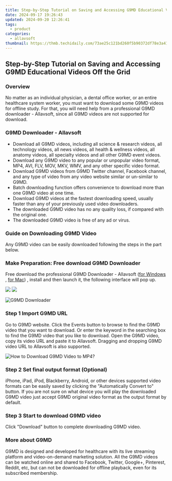 ```yaml
---
title: Step-by-Step Tutorial on Saving and Accessing G9MD Educational Videos Off the Grid
date: 2024-09-17 19:26:43
updated: 2024-09-20 12:26:41
tags:
  - product
categories:
  - allavsoft
thumbnail: https://thmb.techidaily.com/73ae25c121bd260f5b90372df78e3a41ba10341880dc21853871664b5973a4ab.jpg
---
```


## Step-by-Step Tutorial on Saving and Accessing G9MD Educational Videos Off the Grid

### Overview

No matter as an individual physician, a dental office worker, or an entire healthcare system worker, you must want to download some G9MD videos for offline study. For that, you will need help from a professional G9MD downloader - Allavsoft, since all G9MD videos are not supported for download.

### G9MD Downloader - Allavsoft

* Download all G9MD videos, including all science & research videos, all technology videos, all news videos, all health & wellness videos, all anatomy videos, all specialty videos and all other G9MD event videos.
* Download any G9MD video to any popular or unpopular video format, MP4, AVI, FLV, MOV, MKV, WMV, and any other specific video format.
* Download G9MD videos from G9MD Twitter channel, Facebook channel, and any type of video from any video website similar or un-similar to G9MD.
* Batch downloading function offers convenience to download more than one G9MD video at one time.
* Download G9MD videos at the fastest downloading speed, usually faster than any of your previously used video downloaders.
* The downloaded G9MD video has no any quality loss, if compared with the original one.
* The downloaded G9MD video is free of any ad or virus.

### Guide on Downloading G9MD Video

Any G9MD video can be easily downloaded following the steps in the part below.

### Make Preparation: Free download G9MD Downloader

Free download the professional G9MD Downloader - Allavsoft ([for Windows](https://tools.techidaily.com/allavsoft/products/) , [for Mac](https://tools.techidaily.com/allavsoft/products/)) , install and then launch it, the following interface will pop up.

[![](https://www.allavsoft.com/how-to/../images/how-to/free-download-win.jpg)](https://tools.techidaily.com/allavsoft/products/) [![](https://www.allavsoft.com/how-to/../images/how-to/free-download-mac.jpg)](https://tools.techidaily.com/allavsoft/products/)

![G9MD Downloader](https://www.allavsoft.com/how-to/../images/allavsoft/screen-shot-600.jpg)

### Step 1 Import G9MD URL

Go to G9MD website. Click the Events button to browse to find the G9MD video that you want to download. Or enter the keyword in the searching box to find the G9MD video that you like to download. Open the G9MD video, copy its video URL and paste it to Allavsoft. Dragging and dropping G9MD video URL to Allavsoft is also supported.

![How to Download G9MD Video to MP4?](https://www.allavsoft.com/how-to/../images/how-to/download-rtmp-video/download-rtmp-video.jpg)

### Step 2 Set final output format (Optional)

iPhone, iPad, iPod, Blackberry, Android, or other devices supported video formats can be easily saved by clicking the "Automatically Convert to" button. If you are not sure on what device you will play the downloaded G9MD video just accept G9MD original video format as the output format by default.

### Step 3 Start to download G9MD video

Click "Download" button to complete downloading G9MD video.

### More about G9MD

G9MD is designed and developed for healthcare with its live streaming platform and video-on-demand marketing solution. All the G9MD videos can be watched online and shared to Facebook, Twitter, Google+, Pinterest, Reddit, etc, but can not be downloaded for offline playback, even for its subscribed membership.

<ins class="adsbygoogle"
     style="display:block"
     data-ad-format="autorelaxed"
     data-ad-client="ca-pub-7571918770474297"
     data-ad-slot="1223367746"></ins>



<ins class="adsbygoogle"
     style="display:block"
     data-ad-client="ca-pub-7571918770474297"
     data-ad-slot="8358498916"
     data-ad-format="auto"
     data-full-width-responsive="true"></ins>
